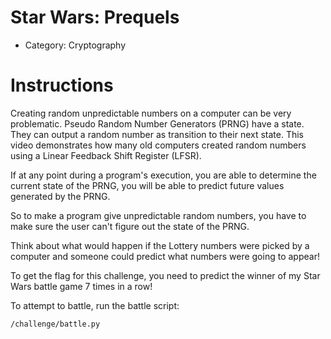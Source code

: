 # Star Wars: Prequels

* Category:  Cryptography

# Instructions

Creating random unpredictable numbers on a computer can be very problematic.
Pseudo Random Number Generators (PRNG) have a state.  They can output a
random number as transition to their next state.  This video demonstrates
how many old computers created random numbers using a Linear Feedback Shift
Register (LFSR).

If at any point during a program's execution, you are able to determine the
current state of the PRNG, you will be able to predict future values
generated by the PRNG.

So to make a program give unpredictable random numbers, you have to make
sure the user can't figure out the state of the PRNG.

Think about what would happen if the Lottery numbers were picked by a
computer and someone could predict what numbers were going to appear!

To get the flag for this challenge, you need to predict the winner of my Star
Wars battle game 7 times in a row!

To attempt to battle, run the battle script:

```
/challenge/battle.py
```

